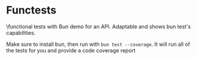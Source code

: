 # Functests

\functional tests with Bun demo for an API. Adaptable and shows bun test's capabilities.

Make sure to install bun, then run with `bun test --coverage`. It will run all of the tests for you and provide a code coverage report
